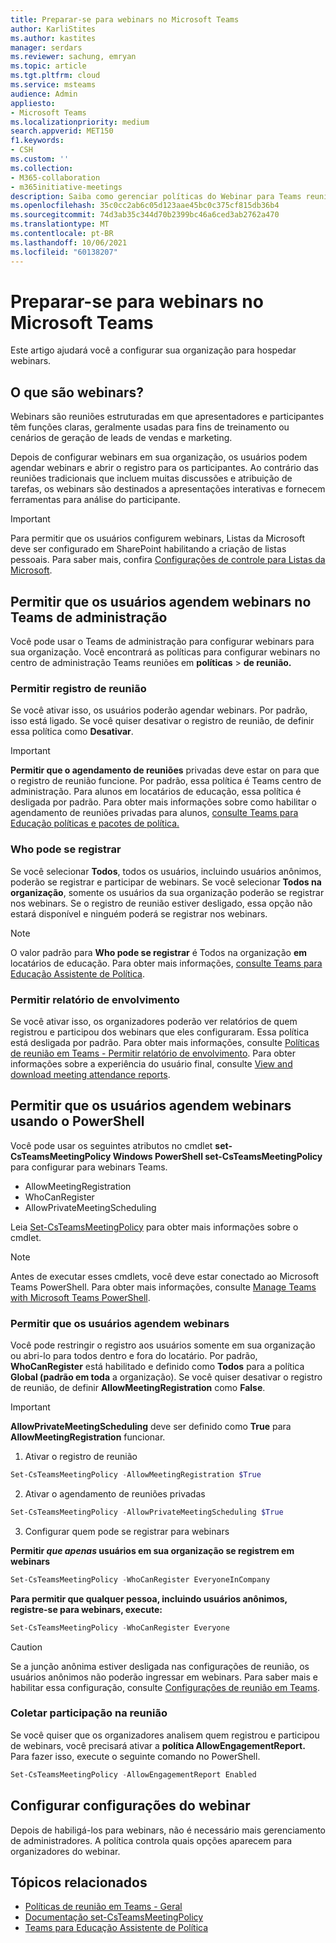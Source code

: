 ```yaml
---
title: Preparar-se para webinars no Microsoft Teams
author: KarliStites
ms.author: kastites
manager: serdars
ms.reviewer: sachung, emryan
ms.topic: article
ms.tgt.pltfrm: cloud
ms.service: msteams
audience: Admin
appliesto:
- Microsoft Teams
ms.localizationpriority: medium
search.appverid: MET150
f1.keywords:
- CSH
ms.custom: ''
ms.collection:
- M365-collaboration
- m365initiative-meetings
description: Saiba como gerenciar políticas do Webinar para Teams reuniões.
ms.openlocfilehash: 35c0cc2ab6c05d123aae45bc0c375cf815db36b4
ms.sourcegitcommit: 74d3ab35c344d70b2399bc46a6ced3ab2762a470
ms.translationtype: MT
ms.contentlocale: pt-BR
ms.lasthandoff: 10/06/2021
ms.locfileid: "60138207"
---
```

# <a name="set-up-for-webinars-in-microsoft-teams"></a>Preparar-se para webinars no Microsoft Teams

Este artigo ajudará você a configurar sua organização para hospedar webinars.

## <a name="what-are-webinars"></a>O que são webinars?

Webinars são reuniões estruturadas em que apresentadores e participantes têm funções claras, geralmente usadas para fins de treinamento ou cenários de geração de leads de vendas e marketing.

Depois de configurar webinars em sua organização, os usuários podem agendar webinars e abrir o registro para os participantes. Ao contrário das reuniões tradicionais que incluem muitas discussões e atribuição de tarefas, os webinars são destinados a apresentações interativas e fornecem ferramentas para análise do participante.

> [!IMPORTANT]
> Para permitir que os usuários configurem webinars, Listas da Microsoft deve ser configurado em SharePoint habilitando a criação de listas pessoais. Para saber mais, confira [Configurações de controle para Listas da Microsoft](/sharepoint/control-lists).

## <a name="allow-users-to-schedule-webinars-in-the-teams-admin-center"></a>Permitir que os usuários agendem webinars no Teams de administração

Você pode usar o Teams de administração para configurar webinars para sua organização. Você encontrará as políticas para configurar webinars no centro de administração Teams reuniões em **políticas**  >  **de reunião.**

### <a name="allow-meeting-registration"></a>Permitir registro de reunião

Se você ativar isso, os usuários poderão agendar webinars. Por padrão, isso está ligado. Se você quiser desativar o registro de reunião, de definir essa política como **Desativar**.

> [!IMPORTANT]
> **Permitir que o agendamento de reuniões** privadas deve estar on para que o registro de reunião funcione. Por padrão, essa política é Teams centro de administração. Para alunos em locatários de educação, essa política é desligada por padrão. Para obter mais informações sobre como habilitar o agendamento de reuniões privadas para alunos, [consulte Teams para Educação políticas e pacotes de política.](policy-packages-edu.md)

### <a name="who-can-register"></a>Who pode se registrar

Se você selecionar **Todos**, todos os usuários, incluindo usuários anônimos, poderão se registrar e participar de webinars. Se você selecionar **Todos na organização**, somente os usuários da sua organização poderão se registrar nos webinars. Se o registro de reunião estiver desligado, essa opção não estará disponível e ninguém poderá se registrar nos webinars.

> [!NOTE]
> O valor padrão para **Who pode se registrar** é Todos na organização **em** locatários de educação. Para obter mais informações, [consulte Teams para Educação Assistente de Política](easy-policy-setup-edu.md).

### <a name="allow-engagement-report"></a>Permitir relatório de envolvimento

Se você ativar isso, os organizadores poderão ver relatórios de quem registrou e participou dos webinars que eles configuraram. Essa política está desligada por padrão. Para obter mais informações, consulte [Políticas de reunião em Teams - Permitir relatório de envolvimento](meeting-policies-in-teams-general.md#allow-engagement-report). Para obter informações sobre a experiência do usuário final, consulte [View and download meeting attendance reports](https://support.microsoft.com/office/view-and-download-meeting-attendance-reports-in-teams-ae7cf170-530c-47d3-84c1-3aedac74d310?ui=en-US&#x26;rs=en-US&#x26;ad=US).

## <a name="allow-users-to-schedule-webinars-using-powershell"></a>Permitir que os usuários agendem webinars usando o PowerShell

Você pode usar os seguintes atributos no cmdlet **set-CsTeamsMeetingPolicy Windows PowerShell set-CsTeamsMeetingPolicy** para configurar para webinars Teams.

- AllowMeetingRegistration
- WhoCanRegister
- AllowPrivateMeetingScheduling

Leia [Set-CsTeamsMeetingPolicy](/powershell/module/skype/set-csteamsmeetingpolicy) para obter mais informações sobre o cmdlet.

> [!NOTE]
> Antes de executar esses cmdlets, você deve estar conectado ao Microsoft Teams PowerShell. Para obter mais informações, consulte [Manage Teams with Microsoft Teams PowerShell](/microsoftteams/teams-powershell-managing-teams).

### <a name="allow-users-to-schedule-webinars"></a>Permitir que os usuários agendem webinars

Você pode restringir o registro aos usuários somente em sua organização ou abri-lo para todos dentro e fora do locatário. Por padrão, **WhoCanRegister** está habilitado e definido como **Todos** para a política **Global (padrão em toda** a organização). Se você quiser desativar o registro de reunião, de definir **AllowMeetingRegistration** como **False**.

> [!IMPORTANT]
> **AllowPrivateMeetingScheduling** deve ser definido como **True** para **AllowMeetingRegistration** funcionar.

1. Ativar o registro de reunião

```powershell
Set-CsTeamsMeetingPolicy -AllowMeetingRegistration $True
```

2. Ativar o agendamento de reuniões privadas

```powershell
Set-CsTeamsMeetingPolicy -AllowPrivateMeetingScheduling $True
```

3. Configurar quem pode se registrar para webinars

**Permitir *que apenas* usuários em sua organização se registrem em webinars**

```powershell
Set-CsTeamsMeetingPolicy -WhoCanRegister EveryoneInCompany
```

**Para permitir que qualquer pessoa, incluindo usuários anônimos, registre-se para webinars, execute:**

```powershell
Set-CsTeamsMeetingPolicy -WhoCanRegister Everyone
```

> [!CAUTION]
> Se a junção anônima estiver desligada nas configurações de reunião, os usuários anônimos não poderão ingressar em webinars. Para saber mais e habilitar essa configuração, consulte [Configurações de reunião em Teams](meeting-settings-in-teams.md).

### <a name="collect-meeting-attendance"></a>Coletar participação na reunião

Se você quiser que os organizadores analisem quem registrou e participou de webinars, você precisará ativar a **política AllowEngagementReport.** Para fazer isso, execute o seguinte comando no PowerShell.

```powershell
Set-CsTeamsMeetingPolicy -AllowEngagementReport Enabled
```

## <a name="configure-webinar-settings"></a>Configurar configurações do webinar

Depois de habiligá-los para webinars, não é necessário mais gerenciamento de administradores. A política controla quais opções aparecem para organizadores do webinar.

## <a name="related-topics"></a>Tópicos relacionados

- [Políticas de reunião em Teams - Geral](meeting-policies-in-teams-general.md)
- [Documentação set-CsTeamsMeetingPolicy](/powershell/module/skype/set-csteamsmeetingpolicy)
- [Teams para Educação Assistente de Política](easy-policy-setup-edu.md)
